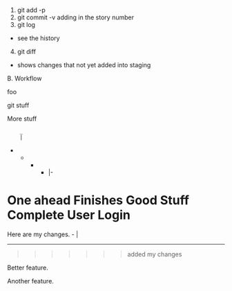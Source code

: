 1. git add -p
2. git commit -v
  adding in the story number
3. git log
  - see the history
4. git diff
  - shows changes that not yet added into staging

B. Workflow  


foo

git stuff

More stuff

        _
        |
- - - - |-


One ahead
Finishes Good Stuff
Complete User Login
=======

Here are my changes.
      -
     |
- - -
>>>>>>> added my changes

Better feature.


Another feature.
